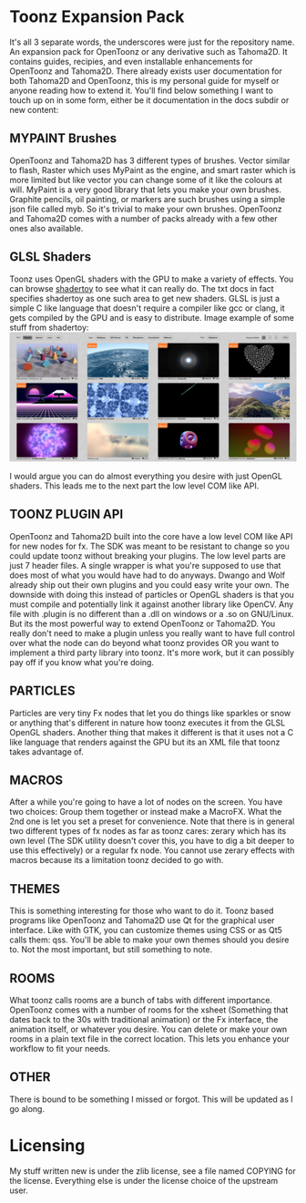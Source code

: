 # Toonz Expansion Pack
It's all 3 separate words, the underscores were just for the repository name.
An expansion pack for OpenToonz or any derivative such as Tahoma2D. It contains guides, recipies, and even installable enhancements for OpenToonz and Tahoma2D. There already exists user documentation for both Tahoma2D and OpenToonz, this is my personal guide for myself or anyone reading how to extend it. You'll find below something I want to touch up on in some form, either be it documentation in the docs subdir or new content:

## MYPAINT Brushes
OpenToonz and Tahoma2D has 3 different types of brushes. Vector similar to flash, Raster which uses MyPaint as the engine, and smart raster which is more limited but like vector you can change some of it like the colours at will. MyPaint is a very good library that lets you make your own brushes. Graphite pencils, oil painting, or markers are such brushes using a simple json file called myb. So it's trivial to make your own brushes. OpenToonz and Tahoma2D comes with a number of packs already with a few other ones also available.

## GLSL Shaders
Toonz uses OpenGL shaders with the GPU to make a variety of effects. You can browse [shadertoy](https://www.shadertoy.com/) to see what it can really do. The txt docs in fact specifies shadertoy as one such area to get new shaders. GLSL is just a simple C like language that doesn't require a compiler like gcc or clang, it gets compiled by the GPU and is easy to distribute. Image example of some stuff from shadertoy:
![](shaders.png)

I would argue you can do almost everything you desire with just OpenGL shaders. This leads me to the next part the low level COM like API.

## TOONZ PLUGIN API
OpenToonz and Tahoma2D built into the core have a low level COM like API for new nodes for fx. The SDK was meant to be resistant to change so you could update toonz without breaking your plugins. The low level parts are just 7 header files. A single wrapper is what you're supposed to use that does most of what you would have had to do anyways. Dwango and Wolf already ship out their own plugins and you could easy write your own. The downside with doing this instead of particles or OpenGL shaders is that you must compile and potentially link it against another library like OpenCV. Any file with .plugin is no different than a .dll on windows or a .so on GNU/Linux. But its the most powerful way to extend OpenToonz or Tahoma2D. You really don't need to make a plugin unless you really want to have full control over what the node can do beyond what toonz provides OR you want to implement a third party library into toonz. It's more work, but it can possibly pay off if you know what you're doing.

## PARTICLES
Particles are very tiny Fx nodes that let you do things like sparkles or snow or anything that's different in nature how toonz executes it from the GLSL OpenGL shaders. Another thing that makes it different is that it uses not a C like language that renders against the GPU but its an XML file that toonz takes advantage of.

## MACROS
After a while you're going to have a lot of nodes on the screen. You have two choices: Group them together or instead make a MacroFX. What the 2nd one is let you set a preset for convenience. Note that there is in general two different types of fx nodes as far as toonz cares: zerary which has its own level (The SDK utility doesn't cover this, you have to dig a bit deeper to use this effectively) or a regular fx node. You cannot use zerary effects with macros because its a limitation toonz decided to go with.

## THEMES
This is something interesting for those who want to do it. Toonz based programs like OpenToonz and Tahoma2D use Qt for the graphical user interface. Like with GTK, you can customize themes using CSS or as Qt5 calls them: qss. You'll be able to make your own themes should you desire to. Not the most important, but still something to note.

## ROOMS
What toonz calls rooms are a bunch of tabs with different importance. OpenToonz comes with a number of rooms for the xsheet (Something that dates back to the 30s with traditional animation) or the Fx interface, the animation itself, or whatever you desire. You can delete or make your own rooms in a plain text file in the correct location. This lets you enhance your workflow to fit your needs.

## OTHER
There is bound to be something I missed or forgot. This will be updated as I go along.

# Licensing
My stuff written new is under the zlib license, see a file named COPYING for the license. Everything else is under the license choice of the upstream user.
